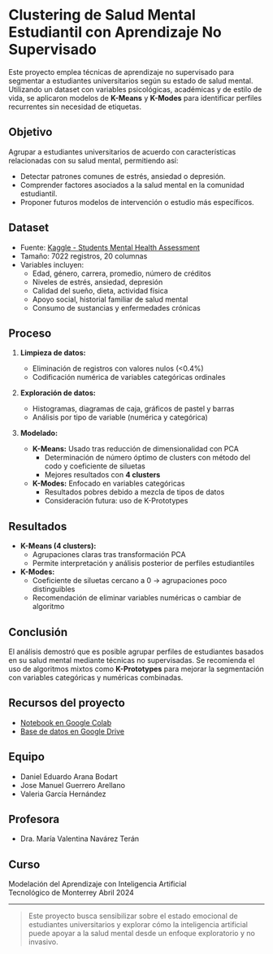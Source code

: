 # Clustering de Salud Mental Estudiantil con Aprendizaje No Supervisado

Este proyecto emplea técnicas de aprendizaje no supervisado para segmentar a estudiantes universitarios según su estado de salud mental. Utilizando un dataset con variables psicológicas, académicas y de estilo de vida, se aplicaron modelos de **K-Means** y **K-Modes** para identificar perfiles recurrentes sin necesidad de etiquetas.

## Objetivo

Agrupar a estudiantes universitarios de acuerdo con características relacionadas con su salud mental, permitiendo así:

- Detectar patrones comunes de estrés, ansiedad o depresión.
- Comprender factores asociados a la salud mental en la comunidad estudiantil.
- Proponer futuros modelos de intervención o estudio más específicos.

## Dataset

- Fuente: [Kaggle - Students Mental Health Assessment](https://www.kaggle.com/datasets/sonia22222/students-mental-health-assessments)
- Tamaño: 7022 registros, 20 columnas
- Variables incluyen:
  - Edad, género, carrera, promedio, número de créditos
  - Niveles de estrés, ansiedad, depresión
  - Calidad del sueño, dieta, actividad física
  - Apoyo social, historial familiar de salud mental
  - Consumo de sustancias y enfermedades crónicas

## Proceso

1. **Limpieza de datos:**
   - Eliminación de registros con valores nulos (<0.4%)
   - Codificación numérica de variables categóricas ordinales

2. **Exploración de datos:**
   - Histogramas, diagramas de caja, gráficos de pastel y barras
   - Análisis por tipo de variable (numérica y categórica)

3. **Modelado:**
   - **K-Means:** Usado tras reducción de dimensionalidad con PCA
     - Determinación de número óptimo de clusters con método del codo y coeficiente de siluetas
     - Mejores resultados con **4 clusters**
   - **K-Modes:** Enfocado en variables categóricas
     - Resultados pobres debido a mezcla de tipos de datos
     - Consideración futura: uso de K-Prototypes

## Resultados

- **K-Means (4 clusters):**
  - Agrupaciones claras tras transformación PCA
  - Permite interpretación y análisis posterior de perfiles estudiantiles
- **K-Modes:**
  - Coeficiente de siluetas cercano a 0 → agrupaciones poco distinguibles
  - Recomendación de eliminar variables numéricas o cambiar de algoritmo

## Conclusión

El análisis demostró que es posible agrupar perfiles de estudiantes basados en su salud mental mediante técnicas no supervisadas. Se recomienda el uso de algoritmos mixtos como **K-Prototypes** para mejorar la segmentación con variables categóricas y numéricas combinadas.

## Recursos del proyecto

- [Notebook en Google Colab](https://colab.research.google.com/drive/1cgZ1ezkdVXi_3qEUXlhkc4nZRmMdQEMn?usp=sharing)
- [Base de datos en Google Drive](https://drive.google.com/file/d/1CKvM020-eHGErHYtVX1WSGN2mVtz1gy1/view?usp=sharing)

## Equipo

- Daniel Eduardo Arana Bodart  
- Jose Manuel Guerrero Arellano  
- Valeria García Hernández  

## Profesora

- Dra. María Valentina Navárez Terán

## Curso

Modelación del Aprendizaje con Inteligencia Artificial  
Tecnológico de Monterrey
Abril 2024

---

> Este proyecto busca sensibilizar sobre el estado emocional de estudiantes universitarios y explorar cómo la inteligencia artificial puede apoyar a la salud mental desde un enfoque exploratorio y no invasivo.
